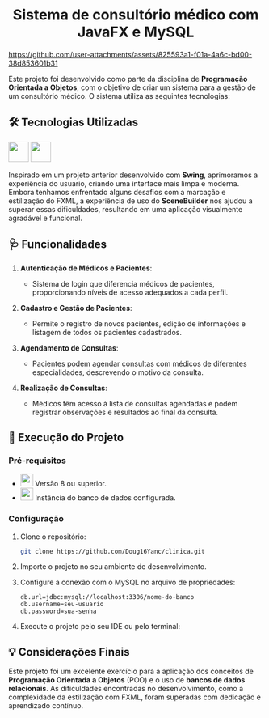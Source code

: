 <h1 align="center" width="100%">
  Sistema de consultório médico com JavaFX e MySQL
</h1>

<p align="center">
  
https://github.com/user-attachments/assets/825593a1-f01a-4a6c-bd00-38d853601b31

</p>


Este projeto foi desenvolvido como parte da disciplina de **Programação Orientada a Objetos**, com o objetivo de criar um sistema para a gestão de um consultório médico. O sistema utiliza as seguintes tecnologias:

## 🛠️ Tecnologias Utilizadas

<img src="https://img.shields.io/static/v1?message=JavaFX&logo=java&label=&color=007396&logoColor=white&style=for-the-badge" height="40" /> 
<img src="https://img.shields.io/static/v1?message=MySQL&logo=mysql&label=&color=4479A1&logoColor=white&style=for-the-badge" height="40" />

Inspirado em um projeto anterior desenvolvido com **Swing**, aprimoramos a experiência do usuário, criando uma interface mais limpa e moderna. Embora tenhamos enfrentado alguns desafios com a marcação e estilização do FXML, a experiência de uso do **SceneBuilder** nos ajudou a superar essas dificuldades, resultando em uma aplicação visualmente agradável e funcional.

## 🩺 Funcionalidades

1. **Autenticação de Médicos e Pacientes**: 
   - Sistema de login que diferencia médicos de pacientes, proporcionando níveis de acesso adequados a cada perfil.
   
2. **Cadastro e Gestão de Pacientes**: 
   - Permite o registro de novos pacientes, edição de informações e listagem de todos os pacientes cadastrados.
   
3. **Agendamento de Consultas**: 
   - Pacientes podem agendar consultas com médicos de diferentes especialidades, descrevendo o motivo da consulta.
   
4. **Realização de Consultas**: 
   - Médicos têm acesso à lista de consultas agendadas e podem registrar observações e resultados ao final da consulta.

## 🚀 Execução do Projeto

### Pré-requisitos

- <img src="https://img.shields.io/static/v1?message=Java&logo=oracle&label=&color=F80000&logoColor=white&style=for-the-badge" height="25" />  Versão 8 ou superior.
- <img src="https://img.shields.io/static/v1?message=MySQL&logo=mysql&label=&color=4479A1&logoColor=white&style=for-the-badge" height="25" /> Instância do banco de dados configurada.

### Configuração

1. Clone o repositório:
   ```bash
   git clone https://github.com/Doug16Yanc/clinica.git
   ```

2. Importe o projeto no seu ambiente de desenvolvimento.

3. Configure a conexão com o MySQL no arquivo de propriedades:
   ```properties
   db.url=jdbc:mysql://localhost:3306/nome-do-banco
   db.username=seu-usuario
   db.password=sua-senha
   ```

4. Execute o projeto pelo seu IDE ou pelo terminal:

## 💡 Considerações Finais

Este projeto foi um excelente exercício para a aplicação dos conceitos de **Programação Orientada a Objetos** (POO) e o uso de **bancos de dados relacionais**. As dificuldades encontradas no desenvolvimento, como a complexidade da estilização com FXML, foram superadas com dedicação e aprendizado contínuo.
